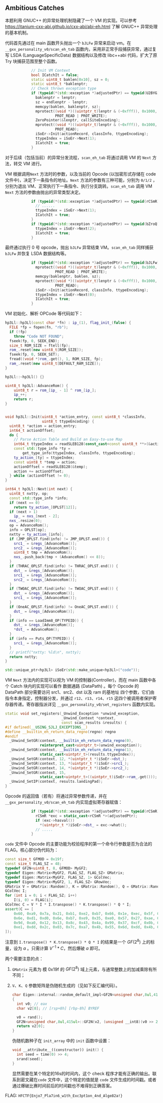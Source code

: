## Ambitious Catches

本题利用 GNUC++ 的异常处理机制隐藏了一个 VM 的实现。可以参考 https://itanium-cxx-abi.github.io/cxx-abi/abi-eh.html 了解 GNUC++ 异常处理的基本机制。

代码首先通过在 main 函数开头抛出一个 `bJLFw` 异常来启动 vm。在 `__gxx_personality_v0/scan_eh_tab` 函数内，采用非正常手段捕获异常，通过复写 LSDA (LanguageSpecificData) 数据结构以及修改 libc++abi 代码，扩大了原 Try 块捕获范围至整个函数。

```c++
            // Init VM Context
            bool ICatchIt = false;
            static uint8_t baklen[0x10], sz = 0;
            static uint8_t *baklenptr;
			// Check thrown exception type
            if (typeid(*(std::exception *)adjustedPtr) == typeid(U2BYG)) {
              baklenptr = lenptr;
              sz = endlenptr - lenptr;
              memcpy(baklen, baklenptr, sz);
              mprotect((void *)((uintptr_t)lenptr & (~0xfff)), 0x1000,
                       PROT_READ | PROT_WRITE);
              ZeroPointer(&lenptr, callSiteEncoding);
              mprotect((void *)((uintptr_t)lenptr & (~0xfff)), 0x1000,
                       PROT_READ);
              iSoEr->Init(actionRecord, classInfo, ttypeEncoding);
              ttypeIndex = iSoEr->Next(1);
              ICatchIt = true;
            }
```

对于后续（包括当前）的异常分发流程，`scan_eh_tab` 将通过调用 VM 的 `Next` 方法，转交 VM 进行。

VM 根据调用`Next` 方法时的参数，以及当前的 Opcode (以加密形式存储在 code 文件中)，决定下一条指令的地址。`Next` 方法的参数有三种可能，分别为 `0/1/2` ，分别为退出 VM、正常执行下一条指令、执行分支跳转。`scan_eh_tab` 调用 VM  `Next` 方法的参数由抛出的异常类型决定。

```c++
            if (typeid(*(std::exception *)adjustedPtr) == typeid(rCSmR)) {
              // ......
              ttypeIndex = iSoEr->Next(1);
              ICatchIt = true;
            }
            if (typeid(*(std::exception *)adjustedPtr) == typeid(bZroQ)) {
              ttypeIndex = iSoEr->Next(2);
              ICatchIt = true;
            }
```

最终通过执行 0 号 opcode，抛出 `bJLFw` 异常结束 VM。`scan_eh_tab` 同样捕获 `bJLFw` 并恢复 LSDA 数据结构等。

```c++
            if (typeid(*(std::exception *)adjustedPtr) == typeid(bJLFw)) {
              mprotect((void *)((uintptr_t)lenptr & (~0xfff)), 0x1000,
                       PROT_READ | PROT_WRITE);
              memcpy(baklenptr, baklen, sz);
              mprotect((void *)((uintptr_t)lenptr & (~0xfff)), 0x1000,
                       PROT_READ);
              iSoEr->Init(actionRecord, classInfo, ttypeEncoding);
              ttypeIndex = iSoEr->Next(0);
              ICatchIt = true;
            }
```



VM 初始化、解析 OPCode 等代码如下：

```c++
hp3Ll::hp3Ll(const char *fn) : ip_(1), flag_init_(false) {
  FILE *fp = fopen(fn, "rb");
  if (!fp)
    throw "Code NOT FOUND";
  fseek(fp, 0, SEEK_END);
  size_t ROM_SIZE = ftell(fp);
  rom_.reset(new uint8_t[ROM_SIZE]);
  fseek(fp, 0, SEEK_SET);
  fread((void *)rom_.get(), 1, ROM_SIZE, fp);
  ram_.reset(new uint8_t[DEFAULT_RAM_SIZE]);
}

hp3Ll::~hp3Ll() {}

uint8_t hp3Ll::AdvanceRom() {
    uint8_t r = rom_[ip_ - 1] ^ rom_[ip_];
    ip_++;
    return r;
}


void hp3Ll::Init(uint8_t *action_entry, const uint8_t *classInfo,
                 uint8_t ttypeEncoding) {
  uint8_t *action = action_entry;
  int64_t actionOffset;
  do {
    // Parse Action Table and Build an Easy-to-use Map
    int64_t ttypeIndex = readSLEB128(const_cast<const uint8_t **>(&action));
    const std::type_info *ty =
        get_type_info(ttypeIndex, classInfo, ttypeEncoding);
    ty_action_[ty] = ttypeIndex;
    const uint8_t *temp = action;
    actionOffset = readSLEB128(&temp);
    action += actionOffset;
  } while (actionOffset != 0);
}

int64_t hp3Ll::Next(int next) {
  uint8_t nxtty, op;
  const std::type_info *info;
  if (next == 0)
    return ty_action_[OPLST[12]];
  if (next > 1)
    ip_ = nxs_[next - 2];
  nxs_.resize(0);
  op = AdvanceRom();
  info = OPLST[op];
  nxtty = ty_action_[info];
  if (JMP_OPLST.find(info) != JMP_OPLST.end()) {
    src1_ = &regs_[AdvanceRom()];
    src2_ = &regs_[AdvanceRom()];
    uint8_t tmp = AdvanceRom();
    nxs_.push_back(tmp + (AdvanceRom() << 8));
  }
  if (THRAC_OPLST.find(info) != THRAC_OPLST.end()) {
    dst_ = &regs_[AdvanceRom()];
    src1_ = &regs_[AdvanceRom()];
    src2_ = &regs_[AdvanceRom()];
  }
  if (TWOAC_OPLST.find(info) != TWOAC_OPLST.end()) {
    dst_ = &regs_[AdvanceRom()];
    src1_ = &regs_[AdvanceRom()];
  }
  if (OneAC_OPLST.find(info) != OneAC_OPLST.end()) {
    dst_ = &regs_[AdvanceRom()];
  }
  if (info == LoadImm8_OP(TYPEID)) {
    dst_ = &regs_[AdvanceRom()];
    *dst_ = AdvanceRom();
  }
  if (info == Puts_OP(TYPEID)) {
    src1_ = &regs_[AdvanceRom()];
  }
  // printf("nxtty: %ld\n", nxtty);
  return nxtty;
}

std::unique_ptr<hp3Ll> iSoEr(std::make_unique<hp3Ll>("code"));

```



VM `Next` 方法内的实现可以视为 VM 的控制器(Controller)，而在 main 函数中各个 Catch 块内的实现可以看作 数据通路 (DataPath) 。每个 Opcode 的 DataPath 部分需要访问 src1、src2、dst 以及 ram 的基地址 四个参数，它们由指令本身指定，控制器分发，并通过 `r12`、`r13`、`r14`、`r15` 这四个被调用者保护寄存器传递。寄存器指派详见 `__gxx_personality_v0/set_registers` 函数内实现。

```c++
static void set_registers(_Unwind_Exception *unwind_exception,
                          _Unwind_Context *context,
                          const scan_results &results) {
#if defined(__USING_SJLJ_EXCEPTIONS__)
#define __builtin_eh_return_data_regno(regno) regno
#endif
  _Unwind_SetGR(context, __builtin_eh_return_data_regno(0),
                reinterpret_cast<uintptr_t>(unwind_exception));
  _Unwind_SetGR(context, __builtin_eh_return_data_regno(1),
                static_cast<uintptr_t>(results.ttypeIndex));
  _Unwind_SetGR(context, 12, *(uintptr_t *)iSoEr->dst_);
  _Unwind_SetGR(context, 13, *(uintptr_t *)iSoEr->src1_);
  _Unwind_SetGR(context, 14, *(uintptr_t *)iSoEr->src2_);
  _Unwind_SetGR(context, 15,
                static_cast<uintptr_t>((uintptr_t)iSoEr->ram_.get()));
  _Unwind_SetIP(context, results.landingPad);
}
```

Opcode 的返回值（若有）将通过异常参数传递，并在 `__gxx_personality_v0/scan_eh_tab`  内实现虚拟寄存器赋值：

```c++
            if (typeid(*(std::exception *)adjustedPtr) == typeid(rCSmR)) {
              rCSmR *exc = static_cast<rCSmR *>(adjustedPtr);
              if (exc->hasval())
                *(uintptr_t *)iSoEr->dst_ = exc->what();
			  // .....
            }
```



`code` 文件中 Opcode 的主要功能为校验程序的第一个命令行参数是否为合法的 FLAG。核心部分伪代码为：

```c++
const size_t GFMOD = 0x19f;
const size_t FLAG_SZ = 48;
typedef GF2N<uint8_t, 8, GFMOD> MyGF2;
typedef Eigen::Matrix<MyGF2, FLAG_SZ, FLAG_SZ> GMatrix;
typedef Eigen::Matrix<MyGF2, FLAG_SZ, 1> GColVec;
typedef Eigen::Matrix<MyGF2, 1, FLAG_SZ> GRowVec; 
GMatrix V = GMatrix::Random(), K = GMatrix::Random(), Q = GMatrix::Random();
GColVec I;
for (int i = 0; i < FLAG_SZ; i++)
    I(i, 0) = FLAG[i];
GColVec C = V * I * I.transpose() * K.transpose() * Q * I;
assert(C == [
    0x60, 0xa9, 0x7a, 0x21, 0xb1, 0xe2, 0xb7, 0x66, 0x1e, 0xec, 0x5f, 0x26,
    0x6e, 0xd1, 0xd0, 0x6e, 0xb7, 0xe9, 0x35, 0xe0, 0x57, 0x27, 0xae, 0x27,
    0x9d, 0xa0, 0x12, 0x13, 0x8c, 0x43, 0x4a, 0x99, 0x37, 0xcf, 0x0b, 0x28,
    0xe1, 0xdd, 0x2c, 0x03, 0x7c, 0xa7, 0x4b, 0x55, 0x6d, 0xdd, 0x4b, 0xe9,
]);

```

注意到 `I.transpose() * K.transpose() * Q * I` 的结果是一个 $GF(2^8)$ 上的标量，设为 $a$ 。只需计算 $V^{-1} * C$，然后爆破 $a$ 即可。

两个需要注意的点：

1. `GMatrix` 元素为 模 0x19f 的 $GF(2^8)$ 域上元素，与通常整数上的加减乘除有所不同；

2. `V`、`K`、`Q` 参数矩阵是伪随机生成的（见如下反汇编代码）。

   ```c++
   char Eigen::internal::random_default_impl<GF2N<unsigned char,8ul,415ul>,false,true>::run()
   {
     int v0; // eax
     char v2[8]; // [rsp+8h] [rbp-8h] BYREF
   
     v0 = rand();
     GF2N<unsigned char,8ul,415ul>::GF2N(v2, (unsigned __int8)(v0 >> 23));
     return v2[0];
   }
   ```

   伪随机数种子在 `init_array` 中的 `init` 函数中设置：

   ```c++
   void __attribute__((constructor)) init() {
     int seed = time(0) >> 4;
     srand(seed);
   }
   ```

   显然需要在某个特定的16s的时间内，这个 check 程序才能有正确的输出。联系到密文藏在`code` 文件中，这个特定的值就是 `code` 文件生成的时间戳。或者通过爆破比赛时间前后的时间戳也不难得到正确答案。
   

FLAG: `HFCTF{Enjo7_Pla7in6_w1th_Exc3pt1on_4nd_Alge82a!}`



